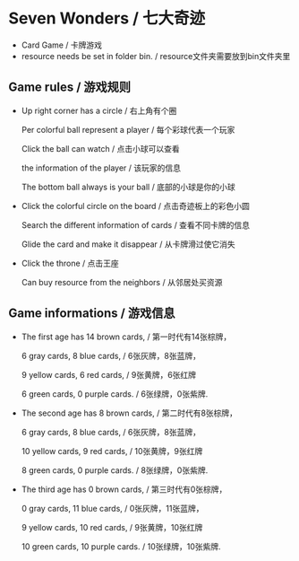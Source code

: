# Seven Wonders / 七大奇迹

* Card Game / 卡牌游戏
* resource needs be set in folder bin. / resource文件夹需要放到bin文件夹里

## Game rules / 游戏规则

* Up right corner has a circle / 右上角有个圈

  Per colorful ball represent a player / 每个彩球代表一个玩家
  
  Click the ball can watch / 点击小球可以查看
  
  the information of the player / 该玩家的信息
  
  The bottom ball always is your ball / 底部的小球是你的小球

* Click the colorful circle on the board / 点击奇迹板上的彩色小圆

  Search the different information of cards / 查看不同卡牌的信息
  
  Glide the card and make it disappear / 从卡牌滑过使它消失
  
* Click the throne / 点击王座

  Can buy resource from the neighbors / 从邻居处买资源

## Game informations / 游戏信息

* The first age has 14 brown cards, / 第一时代有14张棕牌，

  6 gray cards, 8 blue cards, / 6张灰牌，8张蓝牌，
  
  9 yellow cards, 6 red cards, / 9张黄牌，6张红牌
  
  6 green cards, 0 purple cards. / 6张绿牌，0张紫牌.
  
* The second age has 8 brown cards, / 第二时代有8张棕牌，

  6 gray cards, 8 blue cards, / 6张灰牌，8张蓝牌，
  
  10 yellow cards, 9 red cards, / 10张黄牌，9张红牌
  
  8 green cards, 0 purple cards. / 8张绿牌，0张紫牌.
  
* The third age has 0 brown cards, / 第三时代有0张棕牌，

  0 gray cards, 11 blue cards, / 0张灰牌，11张蓝牌，
  
  9 yellow cards, 10 red cards, / 9张黄牌，10张红牌
  
  10 green cards, 10 purple cards. / 10张绿牌，10张紫牌.

